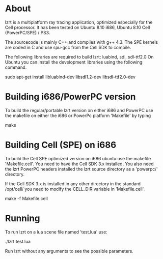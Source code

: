 About
================================================================================

lzrt is a multiplatform ray tracing application, optimized especially for the 
Cell processor. It has been tested on Ubuntu 8.10 i686, Ubuntu 8.10 Cell 
(PowerPC/SPE) / PS3.

The sourcecode is mainly C++ and compiles with g++ 4.3. The SPE kernels are 
coded in C and use spu-gcc from the Cell SDK to compile.

The following libraries are required to build lzrt: luabind, sdl, sdl-ttf2.0
On Ubuntu you can install the development libraries using the following command.

  sudo apt-get install libluabind-dev libsdl1.2-dev libsdl-ttf2.0-dev

Building i686/PowerPC version
================================================================================

To build the regular/portable lzrt version on either i686 and PowerPC use 
the makefile on either the i686 or PowerPc platform 'Makefile' by typing

  make

Building Cell (SPE) on i686
================================================================================

To build the Cell SPE optimized version on i686 ubuntu use the makefile 
'Makefile.cell'. You need to have the Cell SDK 3.x installed. You also need
the lzrt PowerPC headers installed the lzrt source directory as a 'powerpc/' 
directory.

If the Cell SDK 3.x is installed in any other directory in the standard 
/opt/cell/ you need to modify the CELL_DIR variable in 'Makefile.cell'.

  make -f Makefile.cell


Running
================================================================================

To run lzrt on a lua scene file named 'test.lua' use:

  ./lzrt test.lua


Run lzrt without any arguments to see the possible parameters.

